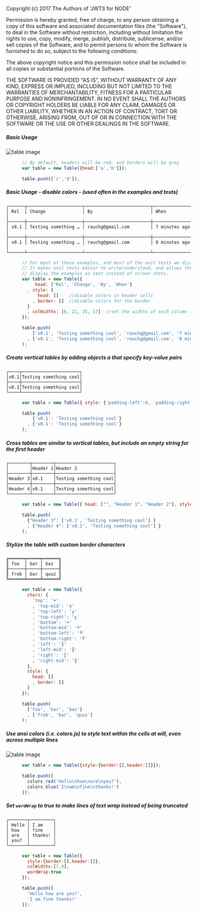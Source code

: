 Copyright (c) 2017 The Authors of 'JWTS for NODE'

Permission is hereby granted, free of charge, to any person obtaining a copy of
this software and associated documentation files (the "Software"), to deal in
the Software without restriction, including without limitation the rights to
use, copy, modify, merge, publish, distribute, sublicense, and/or sell copies of
the Software, and to permit persons to whom the Software is furnished to do so,
subject to the following conditions:

The above copyright notice and this permission notice shall be included in all
copies or substantial portions of the Software.

THE SOFTWARE IS PROVIDED "AS IS", WITHOUT WARRANTY OF ANY KIND, EXPRESS OR
IMPLIED, INCLUDING BUT NOT LIMITED TO THE WARRANTIES OF MERCHANTABILITY, FITNESS
FOR A PARTICULAR PURPOSE AND NONINFRINGEMENT. IN NO EVENT SHALL THE AUTHORS OR
COPYRIGHT HOLDERS BE LIABLE FOR ANY CLAIM, DAMAGES OR OTHER LIABILITY, WHETHER
IN AN ACTION OF CONTRACT, TORT OR OTHERWISE, ARISING FROM, OUT OF OR IN
CONNECTION WITH THE SOFTWARE OR THE USE OR OTHER DEALINGS IN THE SOFTWARE.
##### Basic Usage
![table image](https://cdn.rawgit.com/jamestalmage/cli-table2/c806c2636df97f73c732b41aa913cf78d4ac0d39/examples/screenshots/basic-usage-with-colors.png)
```javascript
      // By default, headers will be red, and borders will be grey
      var table = new Table({head:['a','b']});

      table.push(['c','d']);

```


##### Basic Usage - disable colors - (used often in the examples and tests)
    ┌──────┬─────────────────────┬─────────────────────────┬─────────────────┐
    │ Rel  │ Change              │ By                      │ When            │
    ├──────┼─────────────────────┼─────────────────────────┼─────────────────┤
    │ v0.1 │ Testing something … │ rauchg@gmail.com        │ 7 minutes ago   │
    ├──────┼─────────────────────┼─────────────────────────┼─────────────────┤
    │ v0.1 │ Testing something … │ rauchg@gmail.com        │ 8 minutes ago   │
    └──────┴─────────────────────┴─────────────────────────┴─────────────────┘
```javascript
      // For most of these examples, and most of the unit tests we disable colors.
      // It makes unit tests easier to write/understand, and allows these pages to
      // display the examples as text instead of screen shots.
      var table = new Table({
           head: ['Rel', 'Change', 'By', 'When']
        , style: {
            head: []    //disable colors in header cells
          , border: []  //disable colors for the border
        }
        , colWidths: [6, 21, 25, 17]  //set the widths of each column (optional)
      });

      table.push(
          ['v0.1', 'Testing something cool', 'rauchg@gmail.com', '7 minutes ago']
        , ['v0.1', 'Testing something cool', 'rauchg@gmail.com', '8 minutes ago']
      );

```


##### Create vertical tables by adding objects a that specify key-value pairs
    ┌────┬──────────────────────┐
    │v0.1│Testing something cool│
    ├────┼──────────────────────┤
    │v0.1│Testing something cool│
    └────┴──────────────────────┘
```javascript
      var table = new Table({ style: {'padding-left':0, 'padding-right':0, head:[], border:[]} });

      table.push(
          {'v0.1': 'Testing something cool'}
        , {'v0.1': 'Testing something cool'}
      );

```


##### Cross tables are similar to vertical tables, but include an empty string for the first header
    ┌────────┬────────┬──────────────────────┐
    │        │Header 1│Header 2              │
    ├────────┼────────┼──────────────────────┤
    │Header 3│v0.1    │Testing something cool│
    ├────────┼────────┼──────────────────────┤
    │Header 4│v0.1    │Testing something cool│
    └────────┴────────┴──────────────────────┘
```javascript
      var table = new Table({ head: ["", "Header 1", "Header 2"], style: {'padding-left':0, 'padding-right':0, head:[], border:[]} }); // clear styles to prevent color output

      table.push(
        {"Header 3": ['v0.1', 'Testing something cool'] }
        , {"Header 4": ['v0.1', 'Testing something cool'] }
      );

```


##### Stylize the table with custom border characters
    ╔══════╤═════╤══════╗
    ║ foo  │ bar │ baz  ║
    ╟──────┼─────┼──────╢
    ║ frob │ bar │ quuz ║
    ╚══════╧═════╧══════╝
```javascript
      var table = new Table({
        chars: {
          'top': '═'
          , 'top-mid': '╤'
          , 'top-left': '╔'
          , 'top-right': '╗'
          , 'bottom': '═'
          , 'bottom-mid': '╧'
          , 'bottom-left': '╚'
          , 'bottom-right': '╝'
          , 'left': '║'
          , 'left-mid': '╟'
          , 'right': '║'
          , 'right-mid': '╢'
        },
        style: {
          head: []
          , border: []
        }
      });

      table.push(
        ['foo', 'bar', 'baz']
        , ['frob', 'bar', 'quuz']
      );

```


##### Use ansi colors (i.e. colors.js) to style text within the cells at will, even across multiple lines
![table image](https://cdn.rawgit.com/jamestalmage/cli-table2/c806c2636df97f73c732b41aa913cf78d4ac0d39/examples/screenshots/multi-line-colors.png)
```javascript
      var table = new Table({style:{border:[],header:[]}});

      table.push([
        colors.red('Hello\nhow\nare\nyou?'),
        colors.blue('I\nam\nfine\nthanks!')
      ]);

```


##### Set `wordWrap` to true to make lines of text wrap instead of being truncated
    ┌───────┬─────────┐
    │ Hello │ I am    │
    │ how   │ fine    │
    │ are   │ thanks! │
    │ you?  │         │
    └───────┴─────────┘
```javascript
      var table = new Table({
        style:{border:[],header:[]},
        colWidths:[7,9],
        wordWrap:true
      });

      table.push([
        'Hello how are you?',
        'I am fine thanks!'
      ]);

```

